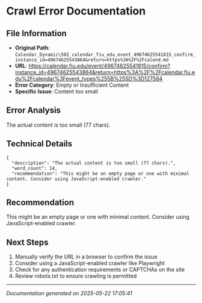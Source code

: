 # Crawl Error Documentation

## File Information
- **Original Path**: `Calendar_Dynamic\502_calendar_fiu_edu_event_49674625541815_confirm_instance_id=49674625543864&return=https%3A%2F%2Fcalend.md`
- **URL**: https://calendar.fiu.edu/event/49674625541815/confirm?instance_id=49674625543864&return=https%3A%2F%2Fcalendar.fiu.edu%2Fcalendar%3Fevent_types%255B%255D%3D127584
- **Error Category**: Empty or Insufficient Content
- **Specific Issue**: Content too small

## Error Analysis
The actual content is too small (77 chars).

## Technical Details
```
{
  "description": "The actual content is too small (77 chars).",
  "word_count": 14,
  "recommendation": "This might be an empty page or one with minimal content. Consider using JavaScript-enabled crawler."
}
```

## Recommendation
This might be an empty page or one with minimal content. Consider using JavaScript-enabled crawler.

## Next Steps
1. Manually verify the URL in a browser to confirm the issue
2. Consider using a JavaScript-enabled crawler like Playwright
3. Check for any authentication requirements or CAPTCHAs on the site
4. Review robots.txt to ensure crawling is permitted

---
*Documentation generated on 2025-05-22 17:05:41*
